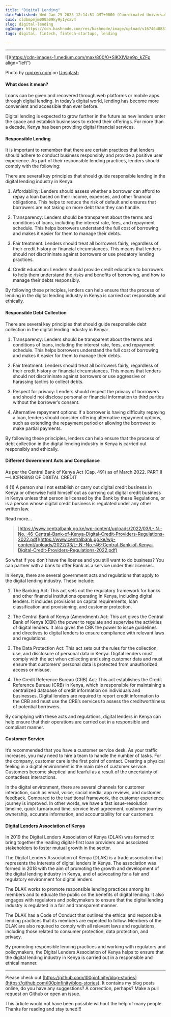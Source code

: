 ```yaml
---
title: "Digital Lending"
datePublished: Wed Jan 25 2023 12:14:51 GMT+0000 (Coordinated Universal Time)
cuid: cldbmpmjm000a09ky9y1ycav4
slug: digital-lending
ogImage: https://cdn.hashnode.com/res/hashnode/image/upload/v1674648881355/ea9dad1d-fa2d-475f-bcb7-9964ecc94690.jpeg
tags: digital, fintech, fintech-startups, lending

---
```


---

![](https://cdn-images-1.medium.com/max/800/0*SlKXIViae9p_kZFp align="left")

Photo by [rupixen.com](http://rupixen.com) on [Unsplash](https://unsplash.com?utm_source=medium&utm_medium=referral)

#### What does it mean?

Loans can be given and recovered through web platforms or mobile apps through digital lending. In today’s digital world, lending has become more convenient and accessible than ever before. 

Digital lending is expected to grow further in the future as new lenders enter the space and establish businesses to extend their offerings. For more than a decade, Kenya has been providing digital financial services.

#### Responsible Lending

It is important to remember that there are certain practices that lenders should adhere to conduct business responsibly and provide a positive user experience. As part of their responsible lending practices, lenders should comply with the following:

There are several key principles that should guide responsible lending in the digital lending industry in Kenya:

1. Affordability: Lenders should assess whether a borrower can afford to repay a loan based on their income, expenses, and other financial obligations. This helps to reduce the risk of default and ensures that borrowers are not taking on more debt than they can handle.
    
2. Transparency: Lenders should be transparent about the terms and conditions of loans, including the interest rate, fees, and repayment schedule. This helps borrowers understand the full cost of borrowing and makes it easier for them to manage their debts.
    
3. Fair treatment: Lenders should treat all borrowers fairly, regardless of their credit history or financial circumstances. This means that lenders should not discriminate against borrowers or use predatory lending practices.
    
4. Credit education: Lenders should provide credit education to borrowers to help them understand the risks and benefits of borrowing, and how to manage their debts responsibly.
    

By following these principles, lenders can help ensure that the process of lending in the digital lending industry in Kenya is carried out responsibly and ethically.

#### Responsible Debt Collection

There are several key principles that should guide responsible debt collection in the digital lending industry in Kenya:

1. Transparency: Lenders should be transparent about the terms and conditions of loans, including the interest rate, fees, and repayment schedule. This helps borrowers understand the full cost of borrowing and makes it easier for them to manage their debts.
    
2. Fair treatment: Lenders should treat all borrowers fairly, regardless of their credit history or financial circumstances. This means that lenders should not discriminate against borrowers or use aggressive or harassing tactics to collect debts.
    
3. Respect for privacy: Lenders should respect the privacy of borrowers and should not disclose personal or financial information to third parties without the borrower’s consent.
    
4. Alternative repayment options: If a borrower is having difficulty repaying a loan, lenders should consider offering alternative repayment options, such as extending the repayment period or allowing the borrower to make partial payments.
    

By following these principles, lenders can help ensure that the process of debt collection in the digital lending industry in Kenya is carried out responsibly and ethically.

#### Different Government Acts and Compliance

As per the Central Bank of Kenya Act (Cap. 491) as of March 2022. PART II — LICENSING OF DIGITAL CREDIT

4 (1) A person shall not establish or carry out digital credit business in Kenya or otherwise hold himself out as carrying out digital credit business in Kenya unless that person is licensed by the Bank by these Regulations, or is a person whose digital credit business is regulated under any other written law.

Read more…

> [https://www.centralbank.go.ke/wp-content/uploads/2022/03/L-.N.-No.-46-Central-Bank-of-Kenya-Digital-Credit-Providers-Regulations-2022.pdf](https://www.centralbank.go.ke/wp-content/uploads/2022/03/L-.N.-No.-46-Central-Bank-of-Kenya-Digital-Credit-Providers-Regulations-2022.pdf)

So what if you don’t have the license and you still want to do business? You can partner with a bank to offer Bank as a service under their licenses.

In Kenya, there are several government acts and regulations that apply to the digital lending industry. These include:

1. The Banking Act: This act sets out the regulatory framework for banks and other financial institutions operating in Kenya, including digital lenders. It includes provisions on capital requirements, loan classification and provisioning, and customer protection.
    
2. The Central Bank of Kenya (Amendment) Act: This act gives the Central Bank of Kenya (CBK) the power to regulate and supervise the activities of digital lenders. It also gives the CBK the power to issue guidelines and directives to digital lenders to ensure compliance with relevant laws and regulations.
    
3. The Data Protection Act: This act sets out the rules for the collection, use, and disclosure of personal data in Kenya. Digital lenders must comply with the act when collecting and using customer data and must ensure that customers’ personal data is protected from unauthorized access or misuse.
    
4. The Credit Reference Bureau (CRB) Act: This act establishes the Credit Reference Bureau (CRB) in Kenya, which is responsible for maintaining a centralized database of credit information on individuals and businesses. Digital lenders are required to report credit information to the CRB and must use the CRB’s services to assess the creditworthiness of potential borrowers.
    

By complying with these acts and regulations, digital lenders in Kenya can help ensure that their operations are carried out in a responsible and compliant manner.

#### Customer Service

It’s recommended that you have a customer service desk. As your traffic increases, you may need to hire a team to handle the number of tasks. For the company, customer care is the first point of contact. Creating a physical feeling in a digital environment is the main role of customer service. Customers become skeptical and fearful as a result of the uncertainty of contactless interactions.

In the digital environment, there are several channels for customer interaction, such as email, voice, social media, app reviews, and customer feedback. Compared to the traditional framework, the customer experience journey is improved. In other words, we have a fast issue-resolution timeline, quick turnaround time, service level agreement, customer journey ownership, accurate information, and accountability for our customers.

#### Digital Lenders Association of Kenya

In 2019 the Digital Lenders Association of Kenya (DLAK) was formed to bring together the leading digital-first loan providers and associated stakeholders to foster mutual growth in the sector.

The Digital Lenders Association of Kenya (DLAK) is a trade association that represents the interests of digital lenders in Kenya. The association was formed in 2018 with the aim of promoting the growth and development of the digital lending industry in Kenya, and of advocating for a fair and regulatory environment for digital lenders.

The DLAK works to promote responsible lending practices among its members and to educate the public on the benefits of digital lending. It also engages with regulators and policymakers to ensure that the digital lending industry is regulated in a fair and transparent manner.

The DLAK has a Code of Conduct that outlines the ethical and responsible lending practices that its members are expected to follow. Members of the DLAK are also required to comply with all relevant laws and regulations, including those related to consumer protection, data protection, and privacy.

By promoting responsible lending practices and working with regulators and policymakers, the Digital Lenders Association of Kenya helps to ensure that the digital lending industry in Kenya is carried out in a responsible and ethical manner.

---

Please check out [https://github.com/l00pinfinity/blog-stories](https://github.com/l00pinfinity/blog-stories). It contains my blog posts online, do you have any suggestions? A correction, perhaps? Make a pull request on Github or open an issue.

This article would not have been possible without the help of many people. Thanks for reading and stay tuned!!!